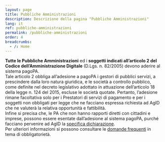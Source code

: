 ```yaml
---
layout: page
title: Pubbliche Amministrazioni
description: Descrizione della pagina "Pubbliche Amministrazioni"
lang: it
ref: pubbliche-amministrazioni
permalink: /pubbliche-amministrazioni
order: 4
breadcrumbs:
  - /: Home
---
```


**Tutte le Pubbliche Amministrazioni** ed i **soggetti indicati all’articolo 2 del Codice dell’Amministrazione Digitale** (D.Lgs. n. 82/2005) devono aderire al sistema pagoPA.  
Tale articolo 2 obbliga all’adesione a pagoPA i gestori di pubblici servizi, a prescindere dalla loro natura giuridica, e le società a controllo pubblico, come definite nel decreto legislativo adottato in attuazione dell’articolo 18 della legge n. 124 del 2015, escluse le società quotate. Pertanto, l’adesione rimane facoltativa solo per i Prestatori di servizi di pagamento e per i soggetti non obbligati per legge che ne facciano espressa richiesta ad AgID che ne valuterà la relativa opportunità e fattibilità.  
Infine si precisa che, le PA che non hanno rapporti diretti con cittadini e imprese, possono essere esentate dall’adesione al sistema pagoPA, purché facciano pervenire ad AgID la [specifica dichiarazione](https://github.com/italia/lg-pagopa-docs/blob/master/documentazione_tecnica_collegata/adesione/dichiarazione_pa_esente_pagamenti_0.doc).  
Per ulteriori informazioni si possono consultare le [domande frequenti](https://docs.italia.it/italia/pagopa/pagopa-docs-faq/it/stabile/) in tema di obbligatorietà.

